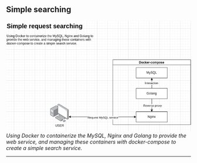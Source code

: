 ## Simple searching 
![Structure chart](https://github.com/miyakiyu/DevOps-Exercise/blob/main/Simple%20searching/Simplesearching)
*Using Docker to containerize the MySQL, Nginx and Golang to provide the web service, and managing these containers with docker-compose to create a simple search service.*

---
### 
